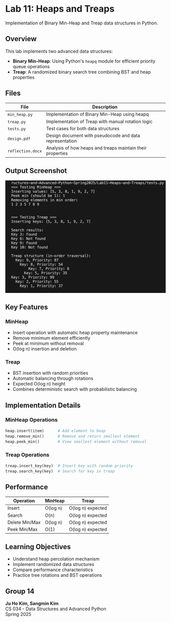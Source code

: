 # Lab 11: Heaps and Treaps

Implementation of Binary Min-Heap and Treap data structures in Python.

## Overview

This lab implements two advanced data structures:
- **Binary Min-Heap**: Using Python's `heapq` module for efficient priority queue operations
- **Treap**: A randomized binary search tree combining BST and heap properties

## Files

| File | Description |
|------|-------------|
| `min_heap.py` | Implementation of Binary Min-Heap using heapq |
| `treap.py` | Implementation of Treap with manual rotation logic |
| `tests.py` | Test cases for both data structures |
| `design.pdf` | Design document with pseudocode and data representation |
| `reflection.docx` | Analysis of how heaps and treaps maintain their properties |

## Output Screenshot

![Test Output](screenshot.png)

## Key Features

### MinHeap
- Insert operation with automatic heap property maintenance
- Remove minimum element efficiently
- Peek at minimum without removal
- O(log n) insertion and deletion

### Treap
- BST insertion with random priorities
- Automatic balancing through rotations
- Expected O(log n) height
- Combines deterministic search with probabilistic balancing

## Implementation Details

### MinHeap Operations
```python
heap.insert(item)      # Add element to heap
heap.remove_min()      # Remove and return smallest element
heap.peek_min()        # View smallest element without removal
```

### Treap Operations
```python
treap.insert_key(key)  # Insert key with random priority
treap.search_key(key)  # Search for key in treap
```

## Performance

| Operation | MinHeap | Treap |
|-----------|---------|--------|
| Insert | O(log n) | O(log n) expected |
| Search | O(n) | O(log n) expected |
| Delete Min/Max | O(log n) | O(log n) expected |
| Peek Min/Max | O(1) | O(log n) expected |

## Learning Objectives

- Understand heap percolation mechanism
- Implement randomized data structures
- Compare performance characteristics
- Practice tree rotations and BST operations

## Group 14

**Ju Ho Kim, Sangmin Kim**  
CS 034 - Data Structures and Advanced Python  
Spring 2025